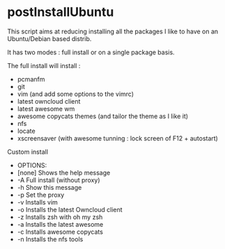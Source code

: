 # postInstallUbuntu

This script aims at reducing installing all the packages I like to have on an Ubuntu/Debian based distrib.

It has two modes : full install or on a single package basis.

The full install will install :
* pcmanfm
* git
* vim (and add some options to the vimrc)
* latest owncloud client
* latest awesome wm
* awesome copycats themes (and tailor the theme as I like it)
* nfs
* locate 
* xscreensaver (with awesome tunning : lock screen of F12 + autostart)

Custom install
* OPTIONS:
* [none]  Shows the help message
* -A      Full install (without proxy) 
* -h      Show this message
* -p      Set the proxy
* -v      Installs vim
* -o      Installs the latest Owncloud client   
* -z      Installs zsh with oh my zsh
* -a      Installs the latest awesome
* -c      Installs awesome copycats    
* -n      Installs the nfs tools
